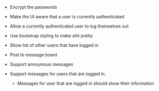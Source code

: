* Encrypt the passwords

* Make the UI aware that a user is currently authenticated
* Allow a currently authenticated user to log themselves out
* Use bootstrap styling to make shit pretty

* Show list of other users that have logged in

* Post to message board
* Support annoymous messages
* Support messages for users that are logged in.
  * Messages for user that are logged in should show their information